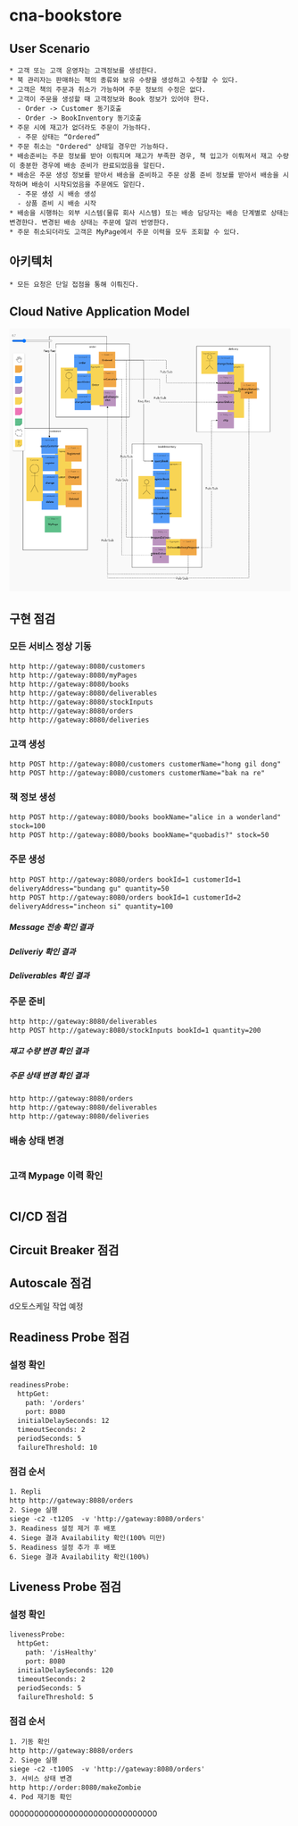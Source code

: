 # cna-bookstore

## User Scenario
```
* 고객 또는 고객 운영자는 고객정보를 생성한다.
* 북 관리자는 판매하는 책의 종류와 보유 수량을 생성하고 수정할 수 있다.
* 고객은 책의 주문과 취소가 가능하며 주문 정보의 수정은 없다.
* 고객이 주문을 생성할 때 고객정보와 Book 정보가 있어야 한다.
  - Order -> Customer 동기호출
  - Order -> BookInventory 동기호출
* 주문 시에 재고가 없더라도 주문이 가능하다.
  - 주문 상태는 “Ordered”
* 주문 취소는 "Ordered" 상태일 경우만 가능하다.
* 배송준비는 주문 정보를 받아 이뤄지며 재고가 부족한 경우, 책 입고가 이뤄져서 재고 수량이 충분한 경우에 배송 준비가 완료되었음을 알린다.
* 배송은 주문 생성 정보를 받아서 배송을 준비하고 주문 상품 준비 정보를 받아서 배송을 시작하며 배송이 시작되었음을 주문에도 알린다.
  - 주문 생성 시 배송 생성
  - 상품 준비 시 배송 시작  
* 배송을 시행하는 외부 시스템(물류 회사 시스템) 또는 배송 담당자는 배송 단계별로 상태는 변경한다. 변경된 배송 상태는 주문에 알려 반영한다.
* 주문 취소되더라도 고객은 MyPage에서 주문 이력을 모두 조회할 수 있다.
```
## 아키텍처
```
* 모든 요청은 단일 접점을 통해 이뤄진다.

```

## Cloud Native Application Model
![Alt text](cna-bookstore.PNG?raw=true "Optional Title")

## 구현 점검

### 모든 서비스 정상 기동 
```
http http://gateway:8080/customers
http http://gateway:8080/myPages
http http://gateway:8080/books
http http://gateway:8080/deliverables
http http://gateway:8080/stockInputs
http http://gateway:8080/orders
http http://gateway:8080/deliveries
```

### 고객 생성
```
http POST http://gateway:8080/customers customerName="hong gil dong"
http POST http://gateway:8080/customers customerName="bak na re"
```

### 책 정보 생성
```
http POST http://gateway:8080/books bookName="alice in a wonderland" stock=100
http POST http://gateway:8080/books bookName="quobadis?" stock=50
```

### 주문 생성
```
http POST http://gateway:8080/orders bookId=1 customerId=1 deliveryAddress="bundang gu" quantity=50
http POST http://gateway:8080/orders bookId=1 customerId=2 deliveryAddress="incheon si" quantity=100
```
##### Message 전송 확인 결과

##### Deliveriy 확인 결과

##### Deliverables 확인 결과

### 주문 준비
```
http http://gateway:8080/deliverables
http POST http://gateway:8080/stockInputs bookId=1 quantity=200
```
##### 재고 수량 변경 확인 결과
##### 주문 상태 변경 확인 결과
```
http http://gateway:8080/orders
http http://gateway:8080/deliverables
http http://gateway:8080/deliveries
```

### 배송 상태 변경
```
```

### 고객 Mypage 이력 확인
```
```

## CI/CD 점검

## Circuit Breaker 점검

## Autoscale 점검
d오토스케일 작업 예정

## Readiness Probe 점검
### 설정 확인
```
readinessProbe:
  httpGet:
    path: '/orders'
    port: 8080
  initialDelaySeconds: 12
  timeoutSeconds: 2
  periodSeconds: 5
  failureThreshold: 10
```
### 점검 순서
```
1. Repli
http http://gateway:8080/orders
2. Siege 실행
siege -c2 -t120S  -v 'http://gateway:8080/orders'
3. Readiness 설정 제거 후 배포
4. Siege 결과 Availability 확인(100% 미만)
5. Readiness 설정 추가 후 배포
6. Siege 결과 Availability 확인(100%)
```

## Liveness Probe 점검
### 설정 확인
```
livenessProbe:
  httpGet:
    path: '/isHealthy'
    port: 8080
  initialDelaySeconds: 120
  timeoutSeconds: 2
  periodSeconds: 5
  failureThreshold: 5
```
### 점검 순서
```
1. 기동 확인
http http://gateway:8080/orders
2. Siege 실행
siege -c2 -t100S  -v 'http://gateway:8080/orders'
3. 서비스 상태 변경
http http://order:8080/makeZombie
4. Pod 재기동 확인
```
000000000000000000000000000000
